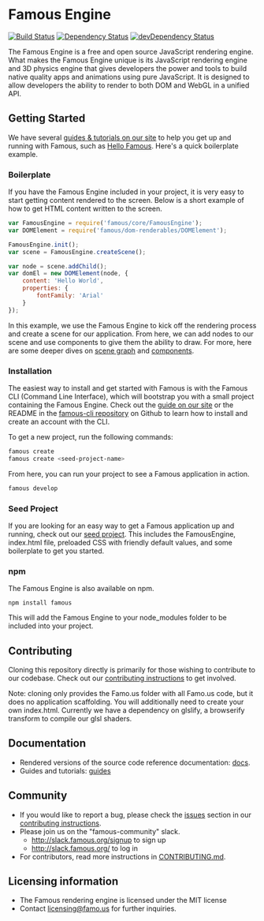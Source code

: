 Famous Engine
=================

[![Build Status](https://travis-ci.org/Famous/engine.svg?branch=master)](https://travis-ci.org/Famous/engine) [![Dependency Status](https://david-dm.org/Famous/engine.svg)](https://david-dm.org/Famous/engine) [![devDependency Status](https://david-dm.org/Famous/engine/dev-status.svg)](https://david-dm.org/Famous/engine#info=devDependencies)

The Famous Engine is a free and open source JavaScript rendering engine. What makes the Famous Engine unique is its JavaScript rendering engine and 3D physics engine that gives developers the power and tools to build native quality apps and animations using pure JavaScript. It is designed to allow developers the ability to render to both DOM and WebGL in a unified API.

## Getting Started    

We have several [guides & tutorials on our site](http://famous.org/learn/) to help you get up and running with Famous, such as [Hello Famous](http://famous.org/learn/hello-famous.html).
Here's a quick boilerplate example.

### Boilerplate

If you have the Famous Engine included in your project, it is very easy to start getting content rendered to the screen.  Below is a short example of how to get HTML content written to the screen.

```js
var FamousEngine = require('famous/core/FamousEngine');
var DOMElement = require('famous/dom-renderables/DOMElement');

FamousEngine.init();
var scene = FamousEngine.createScene();

var node = scene.addChild();
var domEl = new DOMElement(node, {
    content: 'Hello World',
    properties: {
        fontFamily: 'Arial'
    }
});
```

In this example, we use the Famous Engine to kick off the rendering process and create a scene for our application.  From here, we can add nodes to our scene and use components to give them the ability to draw.
For more, here are some deeper dives on [scene graph](http://famous.org/learn/scene-graph.html) and [components](http://famous.org/learn/components.html).

### Installation

The easiest way to install and get started with Famous is with the Famous CLI (Command Line Interface), which will bootstrap you with a small project containing the Famous Engine.  Check out the [guide on our site](http://famous.org/get-started.html) or the README in the [famous-cli repository][cli-repo] on Github to learn how to install and create an account with the CLI.

To get a new project, run the following commands:

```sh
famous create
famous create <seed-project-name>
```

From here, you can run your project to see a Famous application in action.

```sh
famous develop
```

### Seed Project

If you are looking for an easy way to get a Famous application up and running, check out our [seed project][famous-engine-seed].  This includes the FamousEngine, index.html file, preloaded CSS with friendly default values, and some boilerplate to get you started.

### npm

The Famous Engine is also available on npm.

```
npm install famous
```

This will add the Famous Engine to your node_modules folder to be included into your project.

## Contributing

Cloning this repository directly is primarily for those wishing to contribute to our codebase. Check out our [contributing instructions][contributing] to get involved.

Note: cloning only provides the Famo.us folder with all Famo.us code, but it does no application scaffolding. You will additionally need to create your own index.html.  Currently we have a dependency on glslify, a browserify transform to compile our glsl shaders.

## Documentation

- Rendered versions of the source code reference documentation: [docs][site-docs].
- Guides and tutorials: [guides][site-guides]

## Community

- If you would like to report a bug, please check the [issues][contributing-issues] section in our [contributing instructions][contributing].
- Please join us on the "famous-community" slack.
    - http://slack.famous.org/signup to sign up
    - http://slack.famous.org/ to log in
- For contributors, read more instructions in [CONTRIBUTING.md][contributing-issues].

## Licensing information
- The Famous rendering engine is licensed under the MIT license
- Contact licensing@famo.us for further inquiries.

[famous-site]: http://famous.org
[famous-docs]: http://famous.org/docs
[site-install]: http://famous.org/get-started.html
[site-guides]: http://famous.org/learn
[site-docs]: http://famous.org/
[cli-repo]: http://github.com/Famous/famous-cli
[famous-organization-github]: http://github.com/Famous
[famous-engine-seed]: http://github.com/Famous/engine-seed
[contributing]: https://github.com/Famous/engine/blob/master/CONTRIBUTING.md
[contributing-issues]: https://github.com/Famous/engine/blob/master/CONTRIBUTING.md#issues
[browserify]: http://browserify.org/
[npm]: http://npmjs.org
